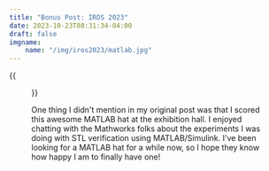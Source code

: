 ```yaml
---
title: "Bonus Post: IROS 2023"
date: 2023-10-23T08:31:34-04:00
draft: false
imgname:
    name: "/img/iros2023/matlab.jpg"
---
```


{{<figure src="/img/iros2023/matlab.jpg" caption="Awesome Mathworks swag." >}}

One thing I didn't mention in my original post was that I scored this awesome MATLAB hat at the exhibition hall. I enjoyed chatting with the Mathworks folks about the experiments I was doing with STL verification using MATLAB/Simulink. I've been looking for a MATLAB hat for a while now, so I hope they know how happy I am to finally have one!
